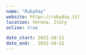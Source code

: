 ```yaml
---
name: "RubyDay"
website: https://rubyday.it/
location: Verona, Italy
online: true

date_start: 2022-10-21
date_end:   2022-10-21
---
```

